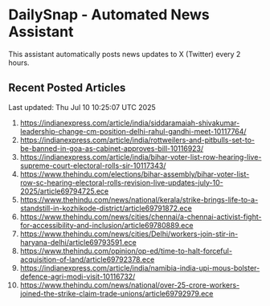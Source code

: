 # DailySnap - Automated News Assistant

This assistant automatically posts news updates to X (Twitter) every 2 hours.

## Recent Posted Articles

Last updated: Thu Jul 10 10:25:07 UTC 2025

1. https://indianexpress.com/article/india/siddaramaiah-shivakumar-leadership-change-cm-position-delhi-rahul-gandhi-meet-10117764/
2. https://indianexpress.com/article/india/rottweilers-and-pitbulls-set-to-be-banned-in-goa-as-cabinet-approves-bill-10116923/
3. https://indianexpress.com/article/india/bihar-voter-list-row-hearing-live-supreme-court-electoral-rolls-sir-10117343/
4. https://www.thehindu.com/elections/bihar-assembly/bihar-voter-list-row-sc-hearing-electoral-rolls-revision-live-updates-july-10-2025/article69794725.ece
5. https://www.thehindu.com/news/national/kerala/strike-brings-life-to-a-standstill-in-kozhikode-district/article69791872.ece
6. https://www.thehindu.com/news/cities/chennai/a-chennai-activist-fight-for-accessibility-and-inclusion/article69780889.ece
7. https://www.thehindu.com/news/cities/Delhi/workers-join-stir-in-haryana-delhi/article69793591.ece
8. https://www.thehindu.com/opinion/op-ed/time-to-halt-forceful-acquisition-of-land/article69792378.ece
9. https://indianexpress.com/article/india/namibia-india-upi-mous-bolster-defence-agri-modi-visit-10116732/
10. https://www.thehindu.com/news/national/over-25-crore-workers-joined-the-strike-claim-trade-unions/article69792979.ece
